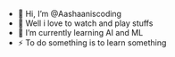 - 👋 Hi, I’m @Aashaaniscoding
- 👀 Well i love to watch and play stuffs
- 🌱 I’m currently learning AI and ML
- ⚡ To do something is to learn something

<!---
Aashaaniscoding/Aashaaniscoding is a ✨ special ✨ repository because its `README.md` (this file) appears on your GitHub profile.
You can click the Preview link to take a look at your changes.
--->
